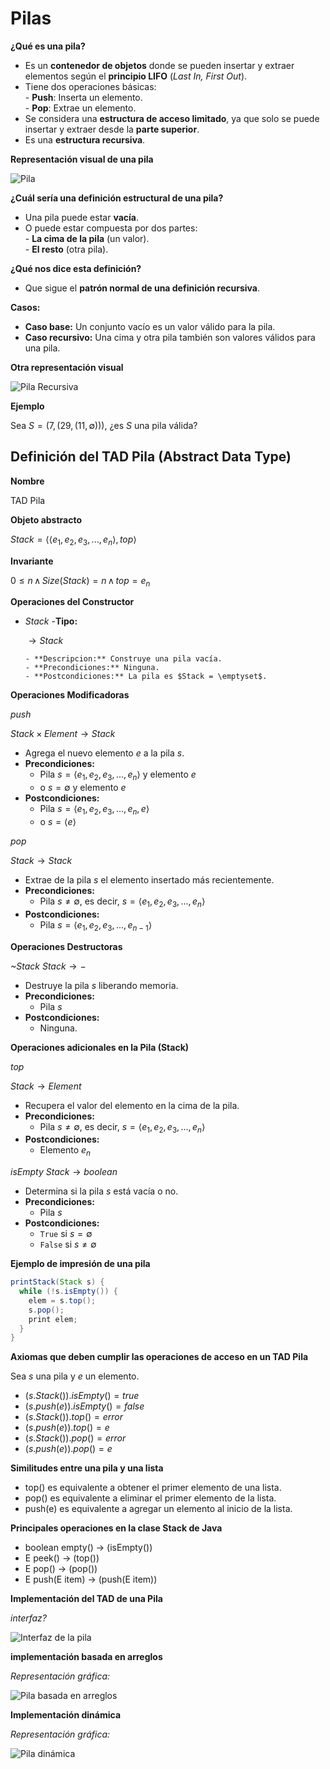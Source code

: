 # Pilas

**¿Qué es una pila?**  

- Es un **contenedor de objetos** donde se pueden insertar y extraer elementos según el **principio LIFO** (*Last In, First Out*).  
- Tiene dos operaciones básicas:  
	  - **Push**: Inserta un elemento.  
	  - **Pop**: Extrae un elemento.  
- Se considera una **estructura de acceso limitado**, ya que solo se puede insertar y extraer desde la **parte superior**.  
- Es una **estructura recursiva**.  

**Representación visual de una pila**  

![Pila](/3_Estructuras_NO_Recursivas/3_Generics/4_EditorTexto/Images/stack.png)  

**¿Cuál sería una definición estructural de una pila?**  

- Una pila puede estar **vacía**.  
- O puede estar compuesta por dos partes:  
	  - **La cima de la pila** (un valor).  
	  - **El resto** (otra pila).  

**¿Qué nos dice esta definición?**  

- Que sigue el **patrón normal de una definición recursiva**.  

**Casos:**  

- **Caso base:** Un conjunto vacío es un valor válido para la pila.  
- **Caso recursivo:** Una cima y otra pila también son valores válidos para una pila.  

**Otra representación visual**   

![Pila Recursiva](/3_Estructuras_NO_Recursivas/3_Generics/4_EditorTexto/Images/stack1.png)  

**Ejemplo**  

Sea $S = (7,(29,(11,\emptyset)))$, ¿es $S$ una pila válida?  

## Definición del TAD Pila (Abstract Data Type)  

**Nombre**  

TAD Pila

**Objeto abstracto**  

$Stack = \langle \langle e_1,e_2,e_3,...,e_n \rangle, top \rangle$  

**Invariante**    

$0 \leq n \, \wedge \, Size(Stack) = n \, \wedge \, top = e_n$  

**Operaciones del Constructor**  

- *Stack* 
  -**Tipo:**
  
  $\longrightarrow Stack$  
  
	  - **Descripcion:** Construye una pila vacía.  
	  - **Precondiciones:** Ninguna.  
	  - **Postcondiciones:** La pila es $Stack = \emptyset$.  
  

**Operaciones Modificadoras**  

*push*

$Stack \times Element \longrightarrow Stack$  
- Agrega el nuevo elemento $e$ a la pila $s$.  
- **Precondiciones:**  
  - Pila $s =  \langle e_1,e_2,e_3,...,e_n \rangle$ y elemento $e$  
  - o $s = \emptyset$ y elemento $e$  
- **Postcondiciones:**  
  - Pila $s =  \langle e_1,e_2,e_3,...,e_n, e \rangle$  
  - o $s = \langle e \rangle$  

*pop*

$Stack \longrightarrow Stack$  
- Extrae de la pila $s$ el elemento insertado más recientemente.  
- **Precondiciones:**  
  - Pila $s \neq \emptyset$, es decir, $s =  \langle e_1,e_2,e_3,...,e_n \rangle$  
- **Postcondiciones:**  
  - Pila $s =  \langle e_1,e_2,e_3,...,e_{n-1} \rangle$  

**Operaciones Destructoras**

*~Stack*
$Stack \longrightarrow -$  
- Destruye la pila $s$ liberando memoria.  
- **Precondiciones:**  
  - Pila $s$  
- **Postcondiciones:**  
  - Ninguna.  

**Operaciones adicionales en la Pila (Stack)**
  
*top*

$Stack \longrightarrow Element$  
- Recupera el valor del elemento en la cima de la pila.  
- **Precondiciones:**  
  - Pila $s \neq \emptyset$, es decir, $s =  \langle e_1,e_2,e_3,...,e_n \rangle$  
- **Postcondiciones:**  
  - Elemento $e_n$  

*isEmpty*
$Stack \longrightarrow boolean$  
- Determina si la pila $s$ está vacía o no.  
- **Precondiciones:**  
  - Pila $s$  
- **Postcondiciones:**  
  - `True` si $s = \emptyset$  
  - `False` si $s \neq \emptyset$   

**Ejemplo de impresión de una pila**

```java
printStack(Stack s) {
  while (!s.isEmpty()) { 
    elem = s.top();
    s.pop();
    print elem;
  }
}
```

**Axiomas que deben cumplir las operaciones de acceso en un TAD Pila**

Sea $s$ una pila y $e$ un elemento.

* $(s.Stack()).isEmpty() = true$
* $(s.push(e)).isEmpty() = false$
* $(s.Stack( )).top() = error$
* $(s.push(e)).top() = e$
* $(s.Stack()).pop() = error$
* $(s.push(e)).pop() = e$

**Similitudes entre una pila y una lista**

* top() es equivalente a obtener el primer elemento de una lista.
* pop() es equivalente a eliminar el primer elemento de la lista.
* push(e) es equivalente a agregar un elemento al inicio de la lista.

**Principales operaciones en la clase Stack de Java**

* boolean empty() → (isEmpty())
* E peek() → (top())
* E pop() → (pop())
* E push(E item) → (push(E item))

**Implementación del TAD de una Pila**

*interfaz?*

![Interfaz de la pila](/3_Estructuras_NO_Recursivas/3_Generics/4_EditorTexto/Images/interfaz.png)


**implementación basada en arreglos**

*Representación gráfica:*

![Pila basada en arreglos](/3_Estructuras_NO_Recursivas/3_Generics/4_EditorTexto/Images/pila.png)


**Implementación dinámica**

*Representación gráfica:*

![Pila dinámica](/3_Estructuras_NO_Recursivas/3_Generics/4_EditorTexto/Images/pilad.png)







